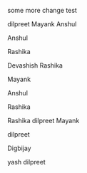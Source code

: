 some more change
test

dilpreet
Mayank
Anshul




Anshul

Rashika

Devashish
Rashika

Mayank



Anshul



Rashika




Rashika
dilpreet
Mayank

dilpreet

Digbijay

yash
dilpreet

